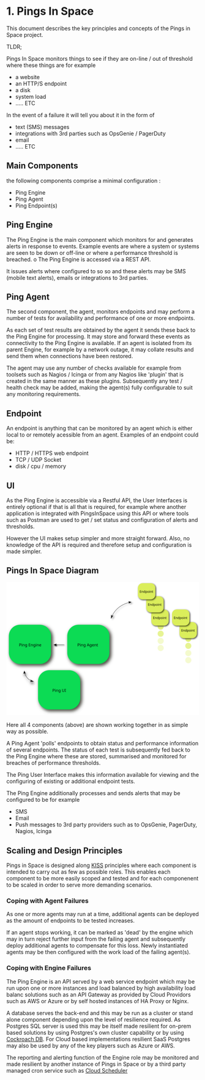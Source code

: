 # 1. Pings In Space

This document describes the key principles and concepts of the Pings in Space project.

TLDR;

Pings In Space monitors things to see if they are on-line / out of threshold where these things are for example

- a website
- an HTTP/S endpoint
- a disk
- system load
- ..... ETC

In the event of a failure it will tell you about it in the form of

- text (SMS) messages
- integrations with 3rd parties such as OpsGenie / PagerDuty
- email
- ..... ETC

## Main Components

the following components comprise a minimal configuration :

- Ping Engine
- Ping Agent
- Ping Endpoint(s)

## Ping Engine

The Ping Engine is the main component which monitors for and generates alerts in response to events. Example events are where a system or systems are seen to be down or off-line or where a performance threshold is breached.
o
The Ping Engine is accessed via a REST API.

It issues alerts where configured to so so and these alerts may be SMS (mobile text alerts), emails or integrations to 3rd parties.

## Ping Agent

The second component, the agent, monitors endpoints and may perform a number of tests for availability and performance of one or more endpoints.

As each set of test results are obtained by the agent it sends these back to the Ping Engine for processing. It may store and forward these events as connectivity to the Ping Engine is available. If an agent is isolated from its parent Engine, for example by a network outage, it may collate results and send them when connections have been restored.

The agent may use any number of checks available for example from toolsets such as Nagios / Icinga or from any Nagios like 'plugin' that is created in the same manner as these plugins. Subsequently any test / health check may be added, making the agent(s) fully configurable to suit any monitoring requirements.

## Endpoint

An endpoint is anything that can be monitored by an agent which is either
local to or remotely acessible from an agent. Examples of an endpoint could be:

- HTTP / HTTPS web endpoint
- TCP / UDP Socket
- disk / cpu / memory

## UI

As the Ping Engine is accessible via a Restful API, the User Interfaces is entirely optional if that is all that is required, for example where another application is integrated with PingsInSpace using this API or where tools such as Postman are used to get / set status and configuration of alerts and thresholds.

However the UI makes setup simpler and more straight forward. Also, no knowledge of the API is required and therefore setup and configuration is made simpler.

## Pings In Space Diagram

![alt text](pingsinspace.svg)

Here all 4 components (above) are shown working together in as simple way as possible.

A Ping Agent 'polls' endpoints to obtain status and performance information of several endpoints. The status of each test is subsequently fed back to the Ping Engine where these are stored, summarised and monitored for breaches of performance thresholds.

The Ping User Interface makes this information available for viewing and the configuring of existing or additional endpoint tests.

The Ping Engine additionally processes and sends alerts that may be configured to be for example

- SMS
- Email
- Push messages to 3rd party providers such as to OpsGenie, PagerDuty, Nagios, Icinga

## Scaling and Design Principles

Pings in Space is designed along [KISS](https://en.wikipedia.org/wiki/KISS_principle) principles where each component is intended to carry out as few as possible roles.
This enables each component to be more easily scoped and tested and for each componenent to be scaled in order to serve more demanding scenarios.

### Coping with Agent Failures

As one or more agents may run at a time, additional agents can be deployed as the amount of endpoints to be tested increases.

If an agent stops working, it
can be marked as 'dead' by the engine which may in turn reject further input from the failing agent and subsequently
deploy additional agents to compensate for this loss. Newly instantiated agents may be then configured with the work load of the failing agent(s).

### Coping with Engine Failures

The Ping Engine is an API served by a web service endpoint which may
be run upon one or more instances and load balanced by high availability load balanc solutions such as an API Gateway as provided
by Cloud Providors such as AWS or Azure or by self hosted instances of
HA Proxy or Nginx.

A database serves the back-end and this may be run as a cluster or stand alone component depending upon the level of resilience required. As Postgres SQL server is used this may be itself made resilient for on-prem based solutions by using Postgres's own cluster capability or by using [Cockroach DB](https://www.cockroachlabs.com/). For Cloud based implementations resilient SaaS Postgres may also be
used by any of the key players such as Azure or AWS.

The reporting and alerting function of the Engine role may be monitored and made resilient by another instance of Pings in Space or by a third party managed cron service such as [Cloud Scheduler](https://cloud.google.com/scheduler/)
